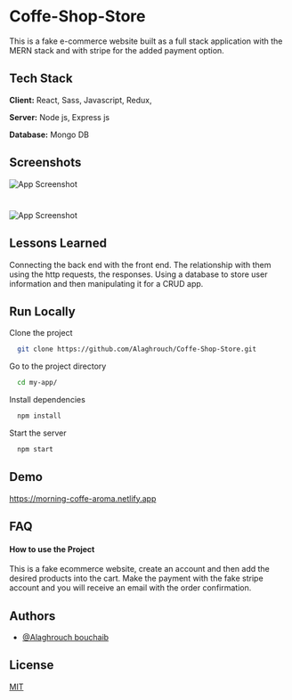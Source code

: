 # Coffe-Shop-Store

This is a fake e-commerce website built as a full stack application with the MERN stack and with stripe for the added payment option.

## Tech Stack

**Client:** React, Sass, Javascript, Redux, 

**Server:** Node js, Express js 

**Database:** Mongo DB 

## Screenshots

![App Screenshot](https://morning-aroma.s3.us-east-2.amazonaws.com/elegant-hopper-860fd7.netlify.app_-min.png)

#

![App Screenshot](https://morning-aroma.s3.us-east-2.amazonaws.com/elegant-hopper-860fd7.netlify.app_shop+copy+2-min.png)


## Lessons Learned

Connecting the back end with the front end. The relationship with them using the http requests, the responses. Using a database to store user information and then manipulating it for a CRUD app.


## Run Locally

Clone the project

```bash
  git clone https://github.com/Alaghrouch/Coffe-Shop-Store.git
```

Go to the project directory

```bash
  cd my-app/
```

Install dependencies

```bash
  npm install
```

Start the server

```bash
  npm start
```


## Demo

https://morning-coffe-aroma.netlify.app

## FAQ

#### How to use the Project

This is a fake ecommerce website, create an account and then add the desired products into the cart. Make the payment with the fake stripe account and you will receive an email with the order confirmation.

## Authors

- [@Alaghrouch bouchaib](https://github.com/Alaghrouch)


## License

[MIT](https://choosealicense.com/licenses/mit/)

